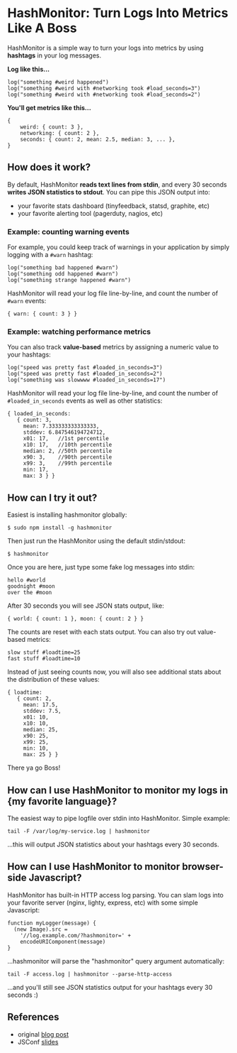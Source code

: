 # HashMonitor: Turn Logs Into Metrics Like A Boss

HashMonitor is a simple way to turn your logs into metrics by using
**hashtags** in your log messages.

**Log like this...**

    log("something #weird happened")
    log("something #weird with #networking took #load_seconds=3")
    log("something #weird with #networking took #load_seconds=2")

**You'll get metrics like this...**

    {
        weird: { count: 3 },
        networking: { count: 2 },
        seconds: { count: 2, mean: 2.5, median: 3, ... },
    }

## How does it work?

By default, HashMonitor **reads text lines from stdin**, and every 30 seconds
**writes JSON statistics to stdout**. You can pipe this JSON output into:

* your favorite stats dashboard (tinyfeedback, statsd, graphite, etc)
* your favorite alerting tool (pagerduty, nagios, etc)

### Example: counting warning events

For example, you could keep track of warnings in your application by simply
logging with a `#warn` hashtag:

    log("something bad happened #warn")
    log("something odd happened #warn")
    log("something strange happened #warn")

HashMonitor will read your log file line-by-line, and count the number of
`#warn` events:

    { warn: { count: 3 } }

### Example: watching performance metrics

You can also track **value-based** metrics by assigning a numeric value
to your hashtags:

    log("speed was pretty fast #loaded_in_seconds=3")
    log("speed was pretty fast #loaded_in_seconds=2")
    log("something was slowwww #loaded_in_seconds=17")

HashMonitor will read your log file line-by-line, and count the number of
`#loaded_in_seconds` events as well as other statistics:

    { loaded_in_seconds: 
       { count: 3,
         mean: 7.333333333333333,
         stddev: 6.847546194724712,
         x01: 17,   //1st percentile
         x10: 17,   //10th percentile
         median: 2, //50th percentile
         x90: 3,    //90th percentile
         x99: 3,    //99th percentile
         min: 17,
         max: 3 } }

## How can I try it out?

Easiest is installing hashmonitor globally:

    $ sudo npm install -g hashmonitor

Then just run the HashMonitor using the default stdin/stdout:

    $ hashmonitor

Once you are here, just type some fake log messages into stdin:

    hello #world
    goodnight #moon
    over the #moon

After 30 seconds you will see JSON stats output, like:

    { world: { count: 1 }, moon: { count: 2 } }

The counts are reset with each stats output.  You can also try out value-based
metrics:

    slow stuff #loadtime=25
    fast stuff #loadtime=10

Instead of just seeing counts now, you will also see additional stats about
the distribution of these values:

    { loadtime: 
       { count: 2,
         mean: 17.5,
         stddev: 7.5,
         x01: 10,
         x10: 10,
         median: 25,
         x90: 25,
         x99: 25,
         min: 10,
         max: 25 } }

There ya go Boss!

## How can I use HashMonitor to monitor my logs in {my favorite language}?

The easiest way to pipe logfile over stdin into HashMonitor.  Simple example:

    tail -F /var/log/my-service.log | hashmonitor

...this will output JSON statistics about your hashtags every 30 seconds.

## How can I use HashMonitor to monitor browser-side Javascript?

HashMonitor has built-in HTTP access log parsing. You can slam logs into
your favorite server (nginx, lighty, express, etc) with some simple Javascript:

    function myLogger(message) {
      (new Image).src =
        '//log.example.com/?hashmonitor=' +
        encodeURIComponent(message)
    }

...hashmonitor will parse the "hashmonitor" query argument automatically:

    tail -F access.log | hashmonitor --parse-http-access

...and you'll still see JSON statistics output for your hashtags every 30
seconds :)

## References

* original [blog post](http://www.olark.com/spw/2012/03/dont-break-the-internet-with-your-javascript/)
* JSConf [slides](http://speakerdeck.com/u/mjpizz/p/monitor-like-a-boss)

